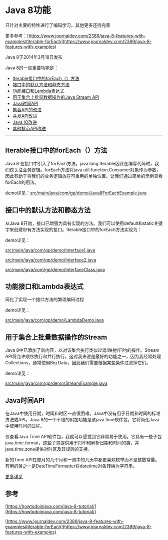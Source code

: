 # Java 8功能

只针对主要的特性进行了编码学习，其他更多还待完善 

更多参考：[https://www.journaldev.com/2389/java-8-features-with-examples#iterable-forEach](https://www.journaldev.com/2389/java-8-features-with-examples)

Java 8于2014年3月18日发布

Java 8的一些重要功能是：

- [Iterable接口中的forEach（）方法](#Iterable接口中的forEach（）方法)
- [接口中的默认方法和静态方法](#接口中的默认方法和静态方法)
- [功能接口和Lambda表达式](#功能接口和Lambda表达式)
- [用于集合上批量数据操作的Java Stream API](#用于集合上批量数据操作的Stream)
- [Java时间API](#Java时间API)
- [集合API的改进](https://www.journaldev.com/2389/java-8-features-with-examples#java8-collection)
- [并发API改进](https://www.journaldev.com/2389/java-8-features-with-examples#java8-concurrency)
- [Java IO改进](https://www.journaldev.com/2389/java-8-features-with-examples#java8-io)
- [其他核心API改进](https://www.journaldev.com/2389/java-8-features-with-examples#java8-core)

---

## Iterable接口中的forEach（）方法 

Java 8 在接口中引入了forEach方法，java.lang.Iterable因此在编写代码时，我们仅关注业务逻辑。forEach方法将java.util.function.Consumer对象作为参数，因此有助于将我们的业务逻辑放在可重用的单独位置。让我们通过简单的示例查看forEach的用法。

demo详见：[src/main/java/com/gp/demo/Java8ForEachExample.java](src/main/java/com/gp/demo/Java8ForEachExample.java)

## 接口中的默认方法和静态方法 

从Java 8开始，接口已增强为具有实现的方法。我们可以使用default和static关键字来创建带有方法实现的接口。Iterable接口中的forEach方法实现为：

demo详见：

[src/main/java/com/gp/demo/Interface1.java](src/main/java/com/gp/demo/Interface1.java)

[src/main/java/com/gp/demo/Interface2.java](src/main/java/com/gp/demo/Interface2.java)

[src/main/java/com/gp/demo/InterfaceClass.java](src/main/java/com/gp/demo/InterfaceClass.java)

## 功能接口和Lambda表达式 

简化了实现一个接口方法的繁琐编码过程

demo详见：

[src/main/java/com/gp/demo/LambdaDemo.java](src/main/java/com/gp/demo/LambdaDemo.java)

## 用于集合上批量数据操作的Stream 

Java 8中已添加了新内容，以对该集合执行类似过滤/映射/归约的操作。Stream API将允许顺序执行和并行执行。这对我来说是最好的功能之一，因为我经常处理Collections，通常使用Big Data，因此我们需要根据某些条件过滤掉它们。

demo详见：

[src/main/java/com/gp/demo/StreamExample.java](src/main/java/com/gp/demo/StreamExample.java)

## Java时间API

在Java中使用日期，时间和时区一直很困难。Java中没有用于日期和时间的标准方法或API。Java 8的一个不错的附加功能是该java.time软件包，它将简化Java中使用时间的过程。

仅查看Java Time API软件包，我就可以感觉到它非常易于使用。它具有一些子包java.time.format，这些子包提供用于打印和解析日期和时间的类，并java.time.zone提供对时区及其规则的支持。

新的Time API在整月的几个月和一周中的几天中都更喜欢枚举而不是整数常量。有用的类之一是DateTimeFormatter将datetime对象转换为字符串。

[更多详见](document/Java8日期.md) 


## 参考

[https://howtodoinjava.com/java-8-tutorial/](https://howtodoinjava.com/java-8-tutorial/)

[https://www.journaldev.com/2389/java-8-features-with-examples#iterable-forEach](https://www.journaldev.com/2389/java-8-features-with-examples)